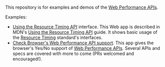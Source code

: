 This repository is for examples and demos of the [Web Performance APIs](https://www.w3.org/wiki/Web_Performance/Publications).

Examples:

* [Using the Resource Timing API](http://mdn.github.io/web-performance/Using_the_Resource_Timing_API.html) interface. This Web app is described in MDN's [Using the Resource Timing API](https://developer.mozilla.org/en-US/docs/Web/API/Resource_Timing_API/Using_the_Resource_Timing_API) guide. It shows basic usage of the [Resource Timing](https://w3c.github.io/resource-timing/) standard's interfaces.
* [Check Browser's Web Performance API support](http://mdn.github.io/web-performance/perf-api-support.html). This app gives the browser's Yes/No support of [Web Performance APIs](https://www.w3.org/wiki/Web_Performance/Publications). Several APIs and specs are covered with more to come (PRs welcomed and encouraged!).
